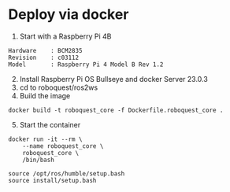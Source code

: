 # Deploy via docker

1. Start with a Raspberry Pi 4B
```
Hardware    : BCM2835
Revision    : c03112
Model       : Raspberry Pi 4 Model B Rev 1.2
```
2. Install Raspberry Pi OS Bullseye and docker Server 23.0.3
3. cd to roboquest/ros2ws
4. Build the image
```
docker build -t roboquest_core -f Dockerfile.roboquest_core .
```
5. Start the container
```
docker run -it --rm \
    --name roboquest_core \
    roboquest_core \
    /bin/bash

source /opt/ros/humble/setup.bash
source install/setup.bash
